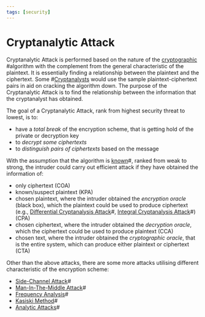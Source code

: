 ```yaml
---
tags: [security]
---
```


# Cryptanalytic Attack

Cryptanalytic Attack is performed based on the nature of the
[cryptographic](202209281121.md) #algorithm with the complement from the general
characteristic of the plaintext. It is essentially finding a relationship
between the plaintext and the ciphertext. Some #[Cryptanalysts](202209281128.md)
would use the sample plaintext-ciphertext pairs in aid on cracking the algorithm
down. The purpose of the Cryptanalytic Attack is to find the relationship
between the information that the cryptanalyst has obtained.

The goal of a Cryptanalytic Attack, rank from highest security threat to lowest,
is to:
- have a *total break* of the encryption scheme, that is getting hold of the
  private or decryption key
- to *decrypt some ciphertexts*
- to *distinguish pairs of ciphertexts* based on the message

With the assumption that the algorithm is [known](202209281156.md)#, ranked from
weak to strong, the intruder could carry out efficient attack if they have
obtained the information of:
- only ciphertext (COA)
- known/suspect plaintext (KPA)
- chosen plaintext, where the intruder obtained the *encryption oracle* (black
  box), which the plaintext could be used to produce ciphertext (e.g.,
  [Differential Cryptanalysis Attack](202210132150.md)#,
  [Integral Cryptanalysis Attack](202210132153.md)#) (CPA)
- chosen ciphertext, where the intruder obtained the *decryption oracle*, which
  the ciphertext could be used to produce plaintext (CCA)
- chosen text, where the intruder obtained the *cryptographic oracle*, that is
  the entire system, which can produce either plaintext or ciphertext (CTA)

Other than the above attacks, there are some more attacks utilising different
characteristic of the encryption scheme:
- [Side-Channel Attack](202210132157.md)#
- [Man-In-The-Middle Attack](202210132201.md)#
- [Frequency Analysis](202210292203.md)#
- [Kasiski Method](202210302317.md)#
- [Analytic Attacks](202212172229.md)#
